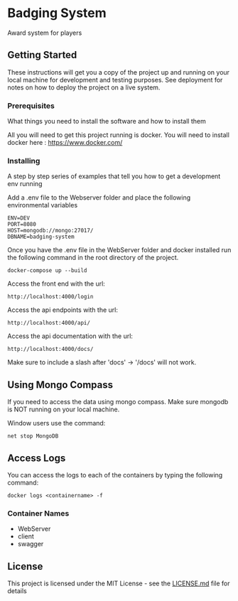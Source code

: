# Badging System

Award system for players

## Getting Started

These instructions will get you a copy of the project up and running on your local machine for development and testing purposes. See deployment for notes on how to deploy the project on a live system.

### Prerequisites

What things you need to install the software and how to install them

All you will need to get this project running is docker.
You will need to install docker here : https://www.docker.com/

### Installing

A step by step series of examples that tell you how to get a development env running

Add a .env file to the Webserver folder and place the following environmental variables

```
ENV=DEV
PORT=8080
HOST=mongodb://mongo:27017/
DBNAME=badging-system
```

Once you have the .env file in the WebServer folder and docker installed run the following command in the root directory of the project. 

```
docker-compose up --build
```

Access the front end with the url:

```
http://localhost:4000/login
```

Access the api endpoints with the url:

```
http://localhost:4000/api/
```

Access the api documentation with the url:

```
http://localhost:4000/docs/
```

Make sure to include a slash after 'docs' -> '/docs' will not work.

## Using Mongo Compass

If you need to access the data using mongo compass. Make sure mongodb is NOT running on your local machine. 

Window users use the command:
```
net stop MongoDB
```

## Access Logs

You can access the logs to each of the containers by typing the following command:

```
docker logs <containername> -f
```
### Container Names ###
 * WebServer
 * client
 * swagger

## License

This project is licensed under the MIT License - see the [LICENSE.md](LICENSE.md) file for details

